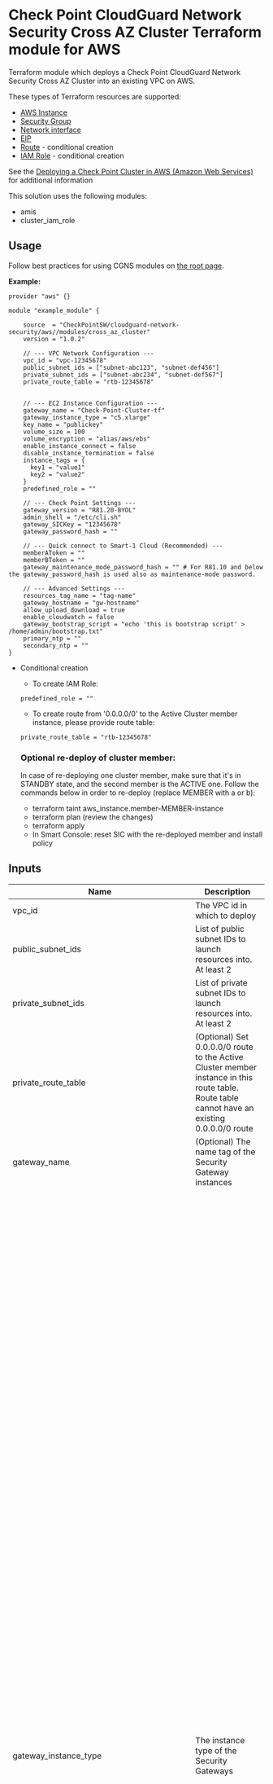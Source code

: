 # Check Point CloudGuard Network Security Cross AZ Cluster Terraform module for AWS

Terraform module which deploys a Check Point CloudGuard Network Security Cross AZ Cluster into an existing VPC on AWS.

These types of Terraform resources are supported:
* [AWS Instance](https://www.terraform.io/docs/providers/aws/r/instance.html)
* [Security Group](https://www.terraform.io/docs/providers/aws/r/security_group.html)
* [Network interface](https://www.terraform.io/docs/providers/aws/r/network_interface.html)
* [EIP](https://www.terraform.io/docs/providers/aws/r/eip.html)
* [Route](https://www.terraform.io/docs/providers/aws/r/route.html) - conditional creation
* [IAM Role](https://www.terraform.io/docs/providers/aws/r/iam_role.html) - conditional creation

See the [Deploying a Check Point Cluster in AWS (Amazon Web Services)](https://sc1.checkpoint.com/documents/IaaS/WebAdminGuides/EN/CP_CloudGuard_for_AWS_Cross_AZ_Cluster/Default.htm) for additional information

This solution uses the following modules:
- amis
- cluster_iam_role


## Usage
Follow best practices for using CGNS modules on [the root page](https://registry.terraform.io/modules/checkpointsw/cloudguard-network-security/aws/latest#:~:text=Best%20Practices%20for%20Using%20Our%20Modules).


**Example:**
```
provider "aws" {}

module "example_module" {

    source  = "CheckPointSW/cloudguard-network-security/aws//modules/cross_az_cluster"
    version = "1.0.2"

    // --- VPC Network Configuration ---
    vpc_id = "vpc-12345678"
    public_subnet_ids = ["subnet-abc123", "subnet-def456"]
    private_subnet_ids = ["subnet-abc234", "subnet-def567"]
    private_route_table = "rtb-12345678"
  

    // --- EC2 Instance Configuration ---
    gateway_name = "Check-Point-Cluster-tf"
    gateway_instance_type = "c5.xlarge"
    key_name = "publickey"
    volume_size = 100
    volume_encryption = "alias/aws/ebs"
    enable_instance_connect = false
    disable_instance_termination = false
    instance_tags = {
      key1 = "value1"
      key2 = "value2"
    }
    predefined_role = ""

    // --- Check Point Settings ---
    gateway_version = "R81.20-BYOL"
    admin_shell = "/etc/cli.sh"
    gateway_SICKey = "12345678"
    gateway_password_hash = ""
  
    // --- Quick connect to Smart-1 Cloud (Recommended) ---
    memberAToken = ""
    memberBToken = ""
    gateway_maintenance_mode_password_hash = "" # For R81.10 and below the gateway_password_hash is used also as maintenance-mode password.

    // --- Advanced Settings ---
    resources_tag_name = "tag-name"
    gateway_hostname = "gw-hostname"
    allow_upload_download = true
    enable_cloudwatch = false
    gateway_bootstrap_script = "echo 'this is bootstrap script' > /home/admin/bootstrap.txt"
    primary_ntp = ""
    secondary_ntp = ""
}
  ```

- Conditional creation
  - To create IAM Role:
  ```
  predefined_role = ""
  ```
  - To create route from '0.0.0.0/0' to the Active Cluster member instance, please provide route table:
  ```
  private_route_table = "rtb-12345678"
  ```

  ### Optional re-deploy of cluster member:
  In case of re-deploying one cluster member, make sure that it's in STANDBY state, and the second member is the ACTIVE one.
  Follow the commands below in order to re-deploy (replace MEMBER with a or b):
  - terraform taint aws_instance.member-MEMBER-instance
  - terraform plan (review the changes)
  - terraform apply
  - In Smart Console: reset SIC with the re-deployed member and install policy

## Inputs

| Name                                   | Description                                                                                                                                                     | Type         | Allowed Values                                                                                                       |
|----------------------------------------|-----------------------------------------------------------------------------------------------------------------------------------------------------------------|--------------|---------------------------------------------------------------------------------------------------------------------|
| vpc_id                                 | The VPC id in which to deploy                                                                                                                                  | string       |                                                                                                                  |
| public_subnet_ids                      | List of public subnet IDs to launch resources into. At least 2                                                                                                 | list(string) |                                                                                                                  |
| private_subnet_ids                     | List of private subnet IDs to launch resources into. At least 2                                                                                                | list(string) |                                                                                                                  |
| private_route_table                    | (Optional) Set 0.0.0.0/0 route to the Active Cluster member instance in this route table. Route table cannot have an existing 0.0.0.0/0 route                  | string       |                                                                                                                  |
| gateway_name                           | (Optional) The name tag of the Security Gateway instances                                                                                                      | string       | **Default:** Check-Point-Cluster-tf                                                                          |
| gateway_instance_type                  | The instance type of the Security Gateways                                                                                                                     | string       | - c4.large <br/> - c4.xlarge <br/> - c5.large <br/> - c5.xlarge <br/> - c5.2xlarge <br/> - c5.4xlarge <br/> - c5.9xlarge <br/> - c5.12xlarge <br/> - c5.18xlarge <br/> - c5.24xlarge <br/> - c5n.large <br/> - c5n.xlarge <br/> - c5n.2xlarge <br/> - c5n.4xlarge <br/> - c5n.9xlarge <br/>  - c5n.18xlarge <br/>  - c5d.large <br/> - c5d.xlarge <br/> - c5d.2xlarge <br/> - c5d.4xlarge <br/> - c5d.9xlarge <br/> - c5d.12xlarge <br/>  - c5d.18xlarge <br/>  - c5d.24xlarge <br/> - m5.large <br/> - m5.xlarge <br/> - m5.2xlarge <br/> - m5.4xlarge <br/> - m5.8xlarge <br/> - m5.12xlarge <br/> - m5.16xlarge <br/> - m5.24xlarge <br/> - m6i.large <br/> - m6i.xlarge <br/> - m6i.2xlarge <br/> - m6i.4xlarge <br/> - m6i.8xlarge <br/> - m6i.12xlarge <br/> - m6i.16xlarge <br/> - m6i.24xlarge <br/> - m6i.32xlarge <br/> - c6i.large <br/> - c6i.xlarge <br/> - c6i.2xlarge <br/> - c6i.4xlarge <br/> - c6i.8xlarge <br/> - c6i.12xlarge <br/> - c6i.16xlarge <br/> - c6i.24xlarge <br/> - c6i.32xlarge <br/> - c6in.large <br/> - c6in.xlarge <br/> - c6in.2xlarge <br/> - c6in.4xlarge <br/> - c6in.8xlarge <br/> - c6in.12xlarge <br/> - c6in.16xlarge <br/> - c6in.24xlarge <br/> - c6in.32xlarge <br/> - r5.large <br/> - r5.xlarge <br/> - r5.2xlarge <br/> - r5.4xlarge <br/> - r5.8xlarge <br/> - r5.12xlarge <br/> - r5.16xlarge <br/> - r5.24xlarge <br/> - r5a.large <br/> - r5a.xlarge <br/> - r5a.2xlarge <br/> - r5a.4xlarge <br/> - r5a.8xlarge <br/> - r5a.12xlarge <br/> - r5a.16xlarge <br/> - r5a.24xlarge <br/> - r5b.large <br/> - r5b.xlarge <br/> - r5b.2xlarge <br/> - r5b.4xlarge <br/> - r5b.8xlarge <br/> - r5b.12xlarge <br/> - r5b.16xlarge <br/> - r5b.24xlarge <br/> - r5n.large <br/> - r5n.xlarge <br/> - r5n.2xlarge <br/> - r5n.4xlarge <br/> - r5n.8xlarge <br/> - r5n.12xlarge <br/> - r5n.16xlarge <br/> - r5n.24xlarge <br/> - r6i.large <br/> - r6i.xlarge <br/> - r6i.2xlarge <br/> - r6i.4xlarge <br/> - r6i.8xlarge <br/> - r6i.12xlarge <br/> - r6i.16xlarge <br/> - r6i.24xlarge <br/> - r6i.32xlarge <br/> - m6a.large <br/> - m6a.xlarge <br/> - m6a.2xlarge  <br/> - m6a.4xlarge <br/> - m6a.8xlarge <br/> - m6a.12xlarge <br/> - m6a.16xlarge <br/> - m6a.24xlarge <br/> - m6a.32xlarge <br/> - m6a.48xlarge <br/>**Default:** c5.xlarge                                                  |
| key_name                               | The EC2 Key Pair name to allow SSH access to the instance                                                                                                      | string       |                                                                                                                  |
| volume_size                            | Root volume size (GB) - minimum 100                                                                                                                           | number       | **Default:** 100                                                                                            |
| volume_type                            | General Purpose SSD Volume Type                                                                                                                               | string       | - gp3<br>- gp2<br>**Default:** gp3                                                                                 |
| volume_encryption                      | KMS or CMK key Identifier: Use key ID, alias, or ARN. Key alias should be prefixed with 'alias/'.                                                             | string       | **Default:** alias/aws/ebs                                                                                  |
| enable_instance_connect                | Enable AWS Instance Connect. Supporting regions can be found [here](https://aws.amazon.com/about-aws/whats-new/2019/06/introducing-amazon-ec2-instance-connect/) | bool         | true/false<br>**Default:** false                                                                                   |
| disable_instance_termination           | Prevents an instance from accidental termination. Note: Once this attribute is true terraform destroy won't work properly                                      | bool         | true/false<br>**Default:** false                                                                                   |
| metadata_imdsv2_required               | Set true to deploy the instance with metadata v2 token required                                                                                              | bool         | true/false<br>**Default:** true                                                                                    |
| instance_tags                          | (Optional) A map of tags as key=value pairs. All tags will be added to the Gateway EC2 Instances                                                              | map(string)  |                                                                                                                  |
| predefined_role                        | (Optional) A predefined IAM role to attach to the cluster profile                                                                                            | string       |                                                                                                                  |
| gateway_version                        | Gateway version and license                                                                                                                                  | string       | - R81.20-BYOL<br>- R81.20-PAYG-NGTP<br>- R82-BYOL<br>**Default:** R81.20-BYOL                                       |
| admin_shell                            | Set the admin shell to enable advanced command line configuration                                                                                            | string       | - /etc/cli.sh<br>- /bin/bash<br>- /bin/csh<br>**Default:** /etc/cli.sh                                             |
| gateway_SICKey                         | The Secure Internal Communication key for trusted connection between Check Point components. At least 8 alphanumeric characters required                     | string       |                                                                                       |
| gateway_password_hash                  | (Optional) Admin user's password hash                                                                                                                        | string       |                                                                                                                  |
| memberAToken                           | (Recommended) Quick connect to Smart-1 Cloud. Follow SK180501 for instructions.                                                                              | string       |                                                                                                                  |
| memberBToken                           | (Recommended) Quick connect to Smart-1 Cloud. Follow SK180501 for instructions.                                                                              | string       |                                                                                                                  |
| resources_tag_name                     | (Optional) Name tag prefix of the resources                                                                                                                  | string       |                                                                                                                  |
| gateway_hostname                       | (Optional) The host name will be appended with member-a/b accordingly. The name must not contain reserved words. Refer to SK40179.                           | string       |                                                                                                                  |
| allow_upload_download                  | Automatically download Blade Contracts and other important data                                                                                              | bool         | true/false<br>**Default:** true                                                                                    |
| enable_cloudwatch                      | Report Check Point specific CloudWatch metrics                                                                                                              | bool         | true/false<br>**Default:** false                                                                                   |
| gateway_bootstrap_script               | (Optional) Semicolon (;) separated commands to run on the initial boot                                                                                       | string       |                                                                                                                  |
| primary_ntp                            | (Optional) The IPv4 addresses of Network Time Protocol primary server                                                                                       | string       | **Default:** 169.254.169.123                                                                               |
| secondary_ntp                          | (Optional) The IPv4 addresses of Network Time Protocol secondary server                                                                                     | string       | **Default:** 0.pool.ntp.org                                                                                |
| gateway_maintenance_mode_password_hash | (Optional) Check Point recommends setting Admin user's password and maintenance-mode password.                                                              | string       |                                                                                                                  |
 security_rules | List of security rules for ingress and egress.                                                         | list(object({<br/>    direction   = string    <br/>from_port   = any    <br/>to_port     = any <br/>protocol    = any <br/>cidr_blocks = list(any)<br/>}))         | **Default:** []|



## Outputs
To display the outputs defined by the module, create an `outputs.tf` file with the following structure:
```
output "instance_public_ip" {
  value = module.{module_name}.instance_public_ip
}
```
| Name               | Description                                                  |
|--------------------|--------------------------------------------------------------|
| ami_id             | The ami id of the deployed Security Cross AZ Cluster members |
| cluster_public_ip  | The public address of the cluster                            |
| member_a_public_ip | The public address of member A                               |
| member_b_public_ip | The public address of member B                               |
| member_a_ssh       | SSH command to member A                                      |
| member_b_ssh       | SSH command to member B                                      |
| member_a_url       | URL to the member A portal                                   |
| member_b_url       | URL to the member B portal                                   |
